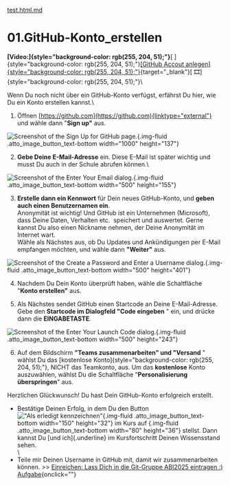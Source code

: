 [test.html.md](https://github.com/Git-Scrum/01.GitHub-Konto_erstellen/files/11185920/test.html.md)
# 01.GitHub-Konto_erstellen
**[Video:]{style="background-color: rgb(255, 204, 51);"}**[
]{style="background-color: rgb(255, 204, 51);"}[[GitHub Accout
anlegen]{style="background-color: rgb(255, 204, 51);"}](https://maxeythschulede-my.sharepoint.com/:v:/g/personal/schwaiger_max-eyth-schule_de1/EWQIVfB5nQ1GixBTA3I17zUBBcsXP_xZGeFWw7SNrGEsnw?e=skshUS){target="_blank"}[
🎞]{style="background-color: rgb(255, 204, 51);"}\

Wenn Du noch nicht über ein GitHub-Konto verfügst, erfährst Du hier, wie
Du ein Konto erstellen kannst.\

1. Öffnen [https://github.com](https://github.com){linktype="external"}
  und wähle dann \"**Sign up\"** aus.
  
  ![Screenshot of the Sign Up for GitHub
  page.](https://mo9710.schule.hessen.de/draftfile.php/116/user/draft/951333681/Screenshot%202023-04-02%20090145.jpg){.img-fluid
  .atto_image_button_text-bottom width="1000" height="137"}
  
2. **Gebe Deine E-Mail-Adresse** ein. Diese E-Mail ist später wichtig
  und musst Du auch in der Schule abrufen können.\
  
  ![Screenshot of the Enter Your Email
  dialog.](https://mo9710.schule.hessen.de/draftfile.php/116/user/draft/951333681/welcome-github-enter-email.png){.img-fluid
  .atto_image_button_text-bottom width="500" height="155"}
  
3. **Erstelle dann ein Kennwort** für Dein neues GitHub-Konto, und
  **geben auch einen Benutzernamen ein**.\
  Anonymität ist wichtig! Und GitHub ist ein Unternehmen (Microsoft),
  dass Deine Daten, Verhalten etc.  speichert und auswertet. Gerne
  kannst Du also einen Nickname nehmen, der Deine Anonymität im
  Internet wart.\
  Wähle als Nächstes aus, ob Du Updates und Ankündigungen per E-Mail
  empfangen möchten, und wähle dann **\"Weiter\"** aus.
  
  ![Screenshot of the Create a Password and Enter a Username
  dialog.](https://mo9710.schule.hessen.de/draftfile.php/116/user/draft/951333681/welcome-github-create-password-enter-username.png){.img-fluid
  .atto_image_button_text-bottom width="500" height="401"}
  
4. Nachdem Du Dein Konto überprüft haben, wähle die Schaltfläche
  \"**Konto erstellen\"** aus.
  
5. Als Nächstes sendet GitHub einen Startcode an Deine E-Mail-Adresse.
  Gebe den **Startcode im Dialogfeld \"Code eingeben** \" ein, und
  drücke dann die **EINGABETASTE**.
  
  ![Screenshot of the Enter Your Launch Code
  dialog.](https://mo9710.schule.hessen.de/draftfile.php/116/user/draft/951333681/welcome-github-enter-launch-code.png){.img-fluid
  .atto_image_button_text-bottom width="500" height="243"}
  
6. Auf dem Bildschirm **\"Teams zusammenarbeiten\" und \"Versand** \"
  wählst Du das [kostenlose
  Konto]{style="background-color: rgb(255, 204, 51);"}, NICHT das
  Teamkonto, aus. Um das **kostenlose** Konto auszuwählen, wählst Du
  die Schaltfläche \"**Personalisierung überspringen**\" aus.
  

Herzlichen Glückwunsch! Du hast Dein GitHub-Konto erfolgreich erstellt.

- Bestätige Deinen Erfolg, in dem Du den Button ![\"Als erledigt
  kennzeichnen\"](https://mo9710.schule.hessen.de/draftfile.php/116/user/draft/951333681/grafik.png){.img-fluid
  .atto_image_button_text-bottom width="150" height="32"} im Kurs auf
  {.img-fluid
  .atto_image_button_text-bottom width="80" height="36"} stellst. Dann
  kannst Du [und ich]{.underline} im Kursfortschritt Deinen
  Wissensstand sehen.\
  \
- Teile mir Deinen Username in GitHub mit, damit wir zusammenarbeiten
  können. \>\> [Einreichen: Lass Dich in die Git-Gruppe ABI2025
  eintragen :)
  Aufgabe](https://mo9710.schule.hessen.de/mod/assign/view.php?id=31231){onclick=""}
